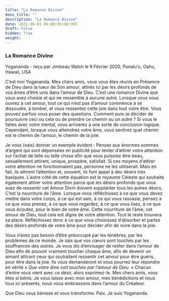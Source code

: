 ```yaml
---
title: "La Romance Divine"
menu_title: ""
description: "La Romance Divine"
date: 2022-06-01 06:00:01+00:995
draft: False
hidden: True
weight:
---
```

### La Romance Divine

Yogananda - reçu par Jimbeau Walsh le 9 Février 2020, Punalu’u, Oahu, Hawaii, USA

C’est moi Yogananda. Mes chers amis, vous vous êtes réunis en Présence de Dieu dans la lueur de Son amour, attirés ici par les désirs profonds de vos âmes d’être unis dans l’amour de Dieu. C’est une romance Divine que vous avez choisie et qui ne ressemble à aucune autre. Lorsque vous vous ouvrez à cet amour, tout ce qui n’est pas d’amour commence à se dissoudre, à tomber, et vous ressentez cette joie dans tout votre être. Vous pouvez parfois vous poser des questions. Comment puis-je décider de poursuivre ceci ou cela ou de prendre ce chemin ou un autre ? Si vous le faites avec votre mental, vous arriverez à une sorte de conclusion logique. Cependant, lorsque vous atteindrez votre âme, vous sentirez quel chemin est le chemin de l’amour, le chemin de la joie.

Je vous (vais) donner un exemple évident : Pensez aux énormes sommes d’argent qui sont dépensées en publicité pour tenter d’attirer votre attention sur l’achat de telle ou telle chose afin que vous puissiez être beau, sexuellement attirant, unique, prospère, satisfait. Si ces moyens d’attirer votre attention ne fonctionnaient pas, personne ne les utiliserait. Mais en fait, ils attirent l’attention et, souvent, ils font appel à des désirs très basiques. L’autre côté de cette équation est le royaume Céleste qui souhaite également attirer votre attention parce que les désirs profonds que vous avez de ressentir cet Amour Divin doivent supplanter tous les autres désirs. C’est la nourriture de l’âme. Lorsque vous réfléchissez à ce que vous devez mettre dans votre corps, à ce qui est sain, à ce qui vous rassasie, pensez à ce que vous prenez, à ce que vous regardez, à ce que vous lisez, à ce que vous écoutez, pour le bien de votre âme. Cette nourriture de l’âme, cet amour de Dieu, tout cela est digne de votre attention. Tout le reste trouvera sa place. Réfléchissez donc à ce que vous choisissez d’absorber et partez des désirs profonds de votre âme pour décider afin de vivre dans la joie.

Vous n’avez pas besoin d’être préoccupé par les ténèbres, par les problèmes de ce monde. Je sais que vos cœurs sont touchés par les souffrances des autres. Je vous dis d’envisager de rester dans l’amour de Dieu afin de pouvoir vraiment toucher chaque âme, afin de devenir un aimant attirant ceux qui souhaitent ressentir cet amour pour être guéris, pour être dans la joie. Ils vous demanderont et vous pourrez leur répondre en vérité *« Que votre âme soit touchée par l’amour de Dieu. »* Chacun d’entre vous vient avec ce désir, alors exprimez-le. Mes chers amis, vous êtes si bénis. Je vous laisse avec mon amour, mes bénédictions et nous tous ici présents, nous vous embrassons dans l’amour du Créateur.

Que Dieu vous bénisse et vous transforme. Paix. Je suis Yogananda.
